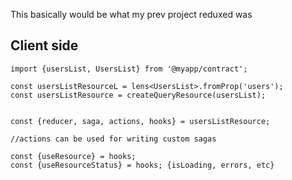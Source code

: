 This basically would be what my prev project reduxed was

## Client side

```
import {usersList, UsersList} from '@myapp/contract';

const usersListResourceL = lens<UsersList>.fromProp('users');
const usersListResource = createQueryResource(usersList);


const {reducer, saga, actions, hooks} = usersListResource;

//actions can be used for writing custom sagas

const {useResource} = hooks;
const {useResourceStatus} = hooks; {isLoading, errors, etc}


```

